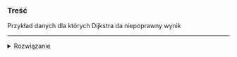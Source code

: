 ### Treść
Przykład danych dla których Dijkstra da niepoprawny wynik

------
<details><summary>Rozwiązanie</summary>
<p>


